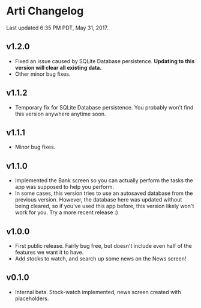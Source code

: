 # Arti Changelog
Last updated 6:35 PM PDT, May 31, 2017.

## v1.2.0

 - Fixed an issue caused by SQLite Database persistence. **Updating to this version will clear all existing data.**
 - Other minor bug fixes.
 
## v1.1.2

 - Temporary fix for SQLite Database persistence. You probably won't find this version anywhere anytime soon.
 
## v1.1.1

 - Minor bug fixes.
 
## v1.1.0

 - Implemented the Bank screen so you can actually perform the tasks the app was supposed to help you perform.
 - In some cases, this version tries to use an autosaved database from the previous version. However, the database here was updated without being cleared, so if you've used this app before, this version likely won't work for you. Try a more recent release :)

## v1.0.0

 - First public release. Fairly bug free, but doesn't include even half of the features we want it to have.
 - Add stocks to watch, and search up some news on the News screen!
 
## v0.1.0

 - Internal beta. Stock-watch implemented, news screen created with placeholders.
